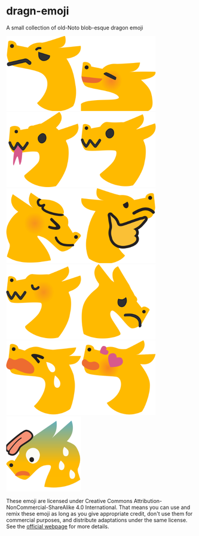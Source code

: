 # dragn-emoji
A small collection of old-Noto blob-esque dragon emoji

<img alt="A skeptical-looking dragon" src="dragnconfused.svg" width="200" /><img alt="A flustered dragon" src="dragnmelt.svg" width="200" /><img alt="A dragon sticking its tongue out" src="dragnmlem.svg" width="200" /><img alt="A dragon with wide eyes and a w-shaped mouth" src="dragnowo.svg" width="200" /><img alt="A dragon being patted by a disembodied hand" src="dragnpats.svg" width="200" /><img alt="A dragon with its paw to its face in an L shape, thinking" src="dragnthink.svg" width="200" /><img alt="A dragon blushing with its eyes closed, and its mouth in a w shape" src="dragnuwu.svg" width="200" /><img alt="A downtrodden-looking dragon" src="dragnsad.svg" width="200" /><img alt="A sobbing dragon" src="dragnsob.svg" width="200" /><img alt="A dragon with hearts for eyes" src="dragnhearteyes.svg" width="200" /><img alt="A dragon wiping away sweat with a rag" src="dragnsweats.svg" width="200" />



These emoji are licensed under Creative Commons Attribution-NonCommercial-ShareAlike 4.0 International. That means you can use and remix these emoji as long as you give appropriate credit, don't use them for commercial purposes, and distribute adaptations under the same license. See the [official webpage](https://creativecommons.org/licenses/by-nc-sa/4.0/) for more details.
